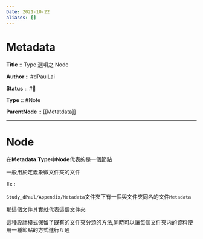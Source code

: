 ```yaml
---
Date: 2021-10-22
aliases: []
---
```


# Metadata

**Title** :: Type 選項之 Node

**Author** :: #dPaulLai

**Status** :: #🌲

**Type** :: #Note

**ParentNode** :: [[Metatdata]]

---

# Node

在**Metadata.Type**中**Node**代表的是一個節點

一般用於定義象徵文件夾的文件

Ex :

`Study_dPaul/Appendix/Metadata`文件夾下有一個與文件夾同名的文件`Metadata`

那這個文件其實就代表這個文件夾

這種設計模式保留了既有的文件夾分類的方法,同時可以讓每個文件夾内的資料使用一種節點的方式進行互通
